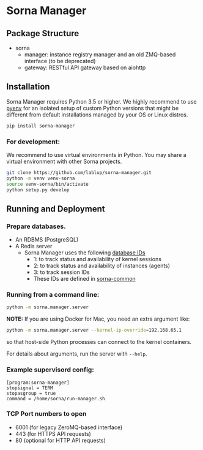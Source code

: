 Sorna Manager
=============

Package Structure
-----------------

 * sorna
   * manager: instance registry manager and an old ZMQ-based interface (to be deprecated)
   * gateway: RESTful API gateway based on aiohttp

Installation
------------

Sorna Manager requires Python 3.5 or higher.  We highly recommend to use
[pyenv](https://github.com/yyuu/pyenv) for an isolated setup of custom Python
versions that might be different from default installations managed by your OS
or Linux distros.

```sh
pip install sorna-manager
```

### For development:

We recommend to use virtual environments in Python.
You may share a virtual environment with other Sorna projects.

```sh
git clone https://github.com/lablup/sorna-manager.git
python -m venv venv-sorna
source venv-sorna/bin/activate
python setup.py develop
```

Running and Deployment
----------------------

### Prepare databases.

 * An RDBMS (PostgreSQL)
 * A Redis server
   - Sorna Manager uses the following [database IDs](http://redis.io/commands/SELECT)
     - 1: to track status and availability of kernel sessions
     - 2: to track status and availability of instances (agents)
     - 3: to track session IDs
     - These IDs are defined in [sorna-common](https://github.com/lablup/sorna-common/blob/master/sorna/defs.py)

### Running from a command line:

```sh
python -m sorna.manager.server
```

**NOTE:** If you are using Docker for Mac, you need an extra argument like:

```sh
python -m sorna.manager.server --kernel-ip-override=192.168.65.1
```

so that host-side Python processes can connect to the kernel containers.

For details about arguments, run the server with `--help`.


### Example supervisord config:

```dosini
[program:sorna-manager]
stopsignal = TERM
stopasgroup = true
command = /home/sorna/run-manager.sh
```

### TCP Port numbers to open

 * 6001 (for legacy ZeroMQ-based interface)
 * 443 (for HTTPS API requests)
 * 80 (optional for HTTP API requests)


